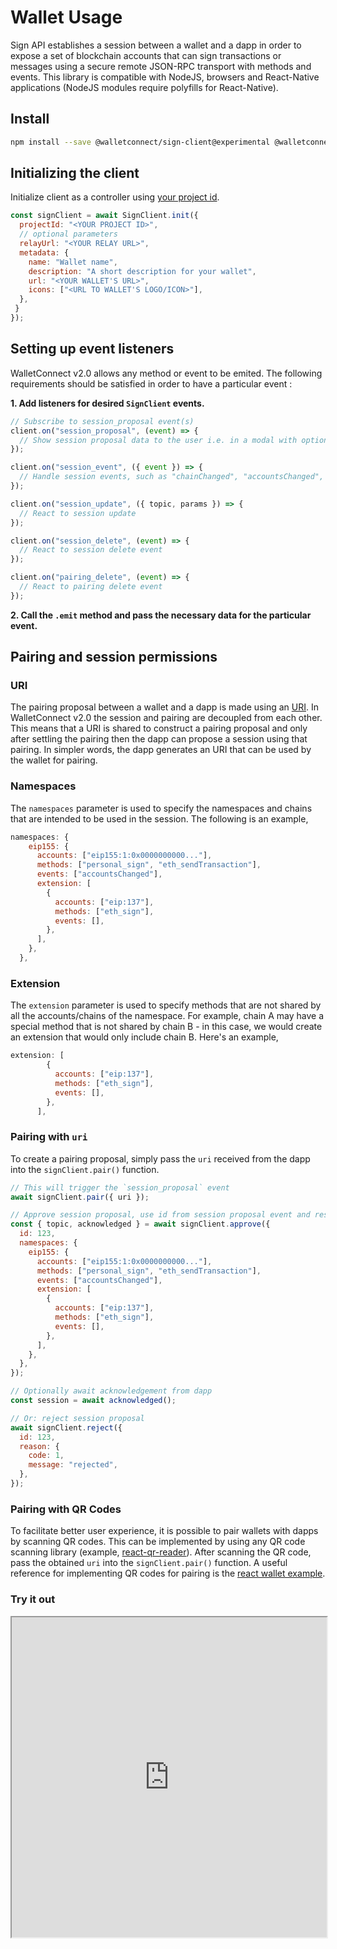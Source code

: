 # Wallet Usage

Sign API establishes a session between a wallet and a dapp in order to expose a set of blockchain accounts that can sign transactions or messages using a secure remote JSON-RPC transport with methods and events. This library is compatible with NodeJS, browsers and React-Native applications (NodeJS modules require polyfills for React-Native).

## Install

```bash npm2yarn
npm install --save @walletconnect/sign-client@experimental @walletconnect/types@experimental
```

## Initializing the client

Initialize client as a controller using [your project id](/2.0/introduction/cloud#project-id).

```js
const signClient = await SignClient.init({
  projectId: "<YOUR PROJECT ID>",
  // optional parameters
  relayUrl: "<YOUR RELAY URL>",
  metadata: {
    name: "Wallet name",
    description: "A short description for your wallet",
    url: "<YOUR WALLET'S URL>",
    icons: ["<URL TO WALLET'S LOGO/ICON>"],
  },
 }
});
```

## Setting up event listeners

WalletConnect v2.0 allows any method or event to be emited. The following requirements should be satisfied in order to have a particular event :

**1. Add listeners for desired `SignClient` events.**

```js
// Subscribe to session_proposal event(s)
client.on("session_proposal", (event) => {
  // Show session proposal data to the user i.e. in a modal with options to approve / reject it
});

client.on("session_event", ({ event }) => {
  // Handle session events, such as "chainChanged", "accountsChanged", etc.
});

client.on("session_update", ({ topic, params }) => {
  // React to session update
});

client.on("session_delete", (event) => {
  // React to session delete event
});

client.on("pairing_delete", (event) => {
  // React to pairing delete event
});
```

**2. Call the `.emit` method and pass the necessary data for the particular event.**

## Pairing and session permissions

### URI

The pairing proposal between a wallet and a dapp is made using an [URI](https://github.com/WalletConnect/walletconnect-specs/blob/bc3c79dbe7542cdd59613d967acb2e4151c21b81/sign/pairing-uri.md). In WalletConnect v2.0 the session and pairing are decoupled from each other. This means that a URI is shared to construct a pairing proposal and only after settling the pairing then the dapp can propose a session using that pairing. In simpler words, the dapp generates an URI that can be used by the wallet for pairing.

### Namespaces

The `namespaces` parameter is used to specify the namespaces and chains that are intended to be used in the session. The following is an example,

```js
namespaces: {
    eip155: {
      accounts: ["eip155:1:0x0000000000..."],
      methods: ["personal_sign", "eth_sendTransaction"],
      events: ["accountsChanged"],
      extension: [
        {
          accounts: ["eip:137"],
          methods: ["eth_sign"],
          events: [],
        },
      ],
    },
  },
```

### Extension

The `extension` parameter is used to specify methods that are not shared by all the accounts/chains of the namespace. For example, chain A may have a special method that is not shared by chain B - in this case, we would create an extension that would only include chain B. Here's an example,

```js
extension: [
        {
          accounts: ["eip:137"],
          methods: ["eth_sign"],
          events: [],
        },
      ],
```

### Pairing with `uri`

To create a pairing proposal, simply pass the `uri` received from the dapp into the `signClient.pair()` function.

```js
// This will trigger the `session_proposal` event
await signClient.pair({ uri });

// Approve session proposal, use id from session proposal event and respond with namespace(s) that satisfy dapps request and contain approved accounts
const { topic, acknowledged } = await signClient.approve({
  id: 123,
  namespaces: {
    eip155: {
      accounts: ["eip155:1:0x0000000000..."],
      methods: ["personal_sign", "eth_sendTransaction"],
      events: ["accountsChanged"],
      extension: [
        {
          accounts: ["eip:137"],
          methods: ["eth_sign"],
          events: [],
        },
      ],
    },
  },
});

// Optionally await acknowledgement from dapp
const session = await acknowledged();

// Or: reject session proposal
await signClient.reject({
  id: 123,
  reason: {
    code: 1,
    message: "rejected",
  },
});
```

### Pairing with QR Codes

To facilitate better user experience, it is possible to pair wallets with dapps by scanning QR codes. This can be implemented by using any QR code scanning library (example, [react-qr-reader](https://www.npmjs.com/package/react-qr-reader)). After scanning the QR code, pass the obtained `uri` into the `signClient.pair()` function. A useful reference for implementing QR codes for pairing is the [react wallet example](https://github.com/WalletConnect/web-examples/blob/main/wallets/react-wallet-v2/).

### Try it out

<iframe src="https://codesandbox.io/embed/clever-hooks-8wyxdy?fontsize=11&hidenavigation=1&theme=dark"  height="512"
  width="100%"
     title="clever-hooks-8wyxdy"
     allow="accelerometer; ambient-light-sensor; camera; encrypted-media; geolocation; gyroscope; hid; microphone; midi; payment; usb; vr; xr-spatial-tracking"
     sandbox="allow-forms allow-modals allow-popups allow-presentation allow-same-origin allow-scripts"
   ></iframe>